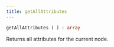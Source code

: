 ```yaml
---
title: getAllAttributes
---
```


```php
getAllAttributes ( ) : array
```

Returns all attributes for the current node.